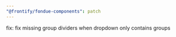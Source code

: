 ```yaml
---
"@frontify/fondue-components": patch
---
```


fix: fix missing group dividers when dropdown only contains groups
